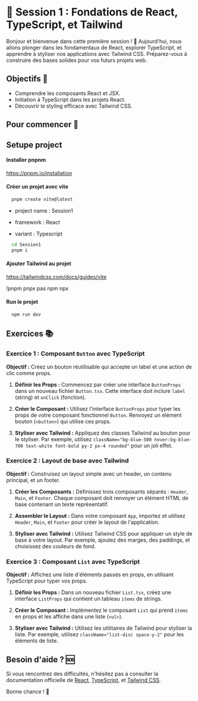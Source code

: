 
# 🚀 Session 1 : Fondations de React, TypeScript, et Tailwind

Bonjour et bienvenue dans cette première session ! 👋 Aujourd'hui, nous allons plonger dans les fondamentaux de React, explorer TypeScript, et apprendre à styliser nos applications avec Tailwind CSS. Préparez-vous à construire des bases solides pour vos futurs projets web.

## Objectifs 🎯

- Comprendre les composants React et JSX.
- Initiation à TypeScript dans les projets React.
- Découvrir le styling efficace avec Tailwind CSS.

## Pour commencer 🏁
## Setupe project

#### Installer pnpnm

https://pnpm.io/installation

#### Créer un projet avec vite

```bash
  pnpm create vite@latest
```
- project name : Session1

- framework : React

- variant : Typescript

```bash
  cd Session1
  pnpm i
```
#### Ajouter Tailwind au projet
https://tailwindcss.com/docs/guides/vite

!pnpm pnpx pas npm npx
#### Run le projet

```bash
  npm run dev
```


## Exercices 📚

### Exercice 1 : Composant `Button` avec TypeScript

**Objectif :** Créez un bouton réutilisable qui accepte un label et une action de clic comme props.

1. **Définir les Props :** Commencez par créer une interface `ButtonProps` dans un nouveau fichier `Button.tsx`. Cette interface doit inclure `label` (string) et `onClick` (fonction).

2. **Créer le Composant :** Utilisez l'interface `ButtonProps` pour typer les props de votre composant fonctionnel `Button`. Renvoyez un élément bouton (`<button>`) qui utilise ces props.

3. **Styliser avec Tailwind :** Appliquez des classes Tailwind au bouton pour le styliser. Par exemple, utilisez `className="bg-blue-500 hover:bg-blue-700 text-white font-bold py-2 px-4 rounded"` pour un joli effet.

### Exercice 2 : Layout de base avec Tailwind

**Objectif :** Construisez un layout simple avec un header, un contenu principal, et un footer.

1. **Créer les Composants :** Définissez trois composants séparés : `Header`, `Main`, et `Footer`. Chaque composant doit renvoyer un élément HTML de base contenant un texte représentatif.

2. **Assembler le Layout :** Dans votre composant `App`, importez et utilisez `Header`, `Main`, et `Footer` pour créer le layout de l'application.

3. **Styliser avec Tailwind :** Utilisez Tailwind CSS pour appliquer un style de base à votre layout. Par exemple, ajoutez des marges, des paddings, et choisissez des couleurs de fond.

### Exercice 3 : Composant `List` avec TypeScript

**Objectif :** Affichez une liste d'éléments passés en props, en utilisant TypeScript pour typer vos props.

1. **Définir les Props :** Dans un nouveau fichier `List.tsx`, créez une interface `ListProps` qui contient un tableau `items` de strings.

2. **Créer le Composant :** Implémentez le composant `List` qui prend `items` en props et les affiche dans une liste (`<ul>`).

3. **Styliser avec Tailwind :** Utilisez les utilitaires de Tailwind pour styliser la liste. Par exemple, utilisez `className="list-disc space-y-2"` pour les éléments de liste.

## Besoin d'aide ? 🆘

Si vous rencontrez des difficultés, n'hésitez pas à consulter la documentation officielle de [React](https://reactjs.org/), [TypeScript](https://www.typescriptlang.org/docs/), et [Tailwind CSS](https://tailwindcss.com/).

Bonne chance ! 🚀

